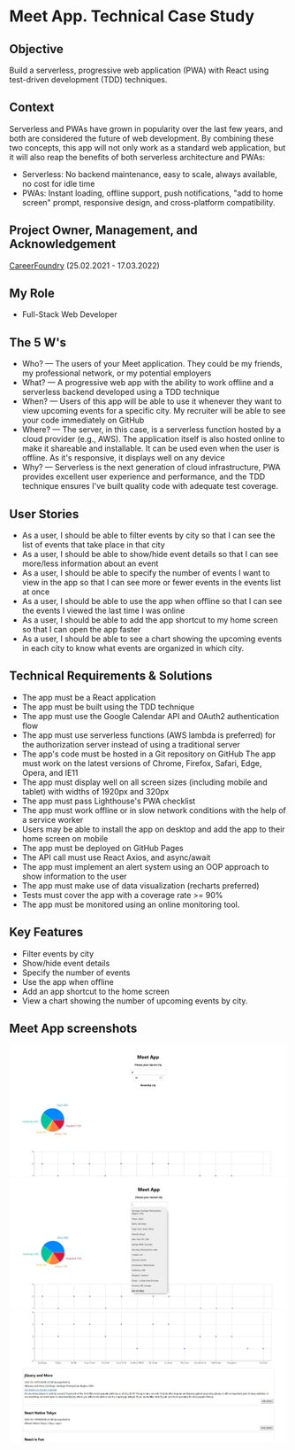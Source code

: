 # Meet App. Technical Case Study

## Objective

Build a serverless, progressive web application (PWA) with React using test-driven development (TDD) techniques.

## Context

Serverless and PWAs have grown in popularity over the last few years, and both are considered the future of web development. By combining these two concepts, this app will not only work as a standard web application, but it will also reap the benefits of both serverless architecture and PWAs:

- Serverless: No backend maintenance, easy to scale, always available, no cost for idle time
- PWAs: Instant loading, offline support, push notifications, "add to home screen" prompt, responsive design, and cross-platform compatibility.

## Project Owner, Management, and Acknowledgement

[CareerFoundry](https://careerfoundry.com/) (25.02.2021 - 17.03.2022)

## My Role

- Full-Stack Web Developer

## The 5 W's

- Who? — The users of your Meet application. They could be my friends, my professional network, or my potential employers
- What? — A progressive web app with the ability to work offline and a serverless backend developed using a TDD technique
- When? — Users of this app will be able to use it whenever they want to view upcoming events for a specific city. My recruiter will be able to see your code immediately on GitHub
- Where? — The server, in this case, is a serverless function hosted by a cloud provider (e.g., AWS). The application itself is also hosted online to make it shareable and installable. It can
  be used even when the user is offline. As it's responsive, it displays well on any device
- Why? — Serverless is the next generation of cloud infrastructure, PWA provides excellent user experience and performance, and the TDD technique ensures I've built quality code with adequate test coverage.

## User Stories

- As a user, I should be able to filter events by city so that I can see the list of events that take place in that city
- As a user, I should be able to show/hide event details so that I can see more/less information about an event
- As a user, I should be able to specify the number of events I want to view in the app so that I can see more or fewer events in the events list at once
- As a user, I should be able to use the app when offline so that I can see the events I viewed the last time I was online
- As a user, I should be able to add the app shortcut to my home screen so that I can open the app faster
- As a user, I should be able to see a chart showing the upcoming events in each city to know what events are organized in which city.

## Technical Requirements & Solutions

- The app must be a React application
- The app must be built using the TDD technique
- The app must use the Google Calendar API and OAuth2 authentication flow
- The app must use serverless functions (AWS lambda is preferred) for the authorization server instead of using a traditional server
- The app's code must be hosted in a Git repository on GitHub
  The app must work on the latest versions of Chrome, Firefox, Safari, Edge, Opera, and IE11
- The app must display well on all screen sizes (including mobile and tablet) with widths of 1920px and 320px
- The app must pass Lighthouse's PWA checklist
- The app must work offline or in slow network conditions with the help of a service worker
- Users may be able to install the app on desktop and add the app to their home screen on mobile
- The app must be deployed on GitHub Pages
- The API call must use React Axios, and async/await
- The app must implement an alert system using an OOP approach to show information to the user
- The app must make use of data visualization (recharts preferred)
- Tests must cover the app with a coverage rate >= 90%
- The app must be monitored using an online monitoring tool.

## Key Features

- Filter events by city
- Show/hide event details
- Specify the number of events
- Use the app when offline
- Add an app shortcut to the home screen
- View a chart showing the number of upcoming events by city.

## Meet App screenshots

![Livescreen](src/img/Meet_App_livescreen_0.JPG)
![Livescreen](src/img/Meet_App_livescreen_1.JPG)
![Livescreen](src/img/Meet_App_livescreen_2.JPG)
